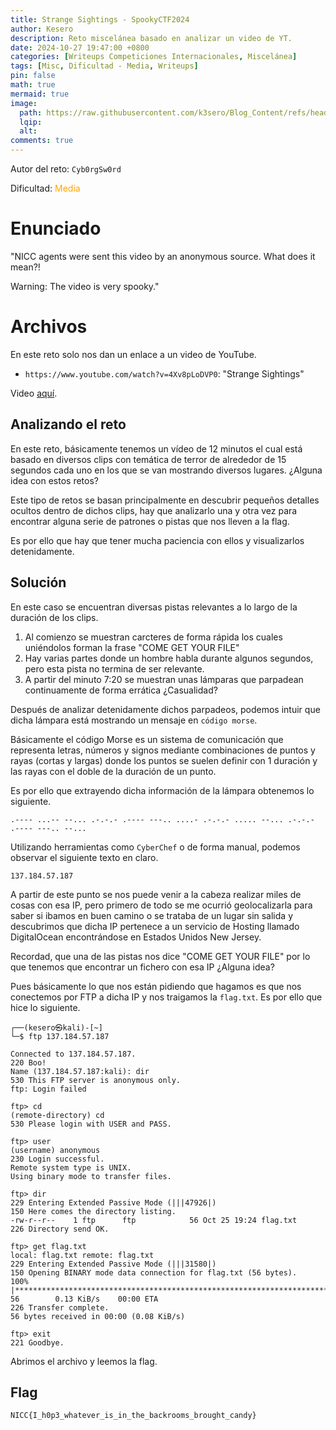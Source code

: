 ```yaml
---
title: Strange Sightings - SpookyCTF2024
author: Kesero
description: Reto miscelánea basado en analizar un video de YT.
date: 2024-10-27 19:47:00 +0800
categories: [Writeups Competiciones Internacionales, Miscelánea]
tags: [Misc, Dificultad - Media, Writeups]
pin: false
math: true
mermaid: true
image:
  path: https://raw.githubusercontent.com/k3sero/Blog_Content/refs/heads/main/Competiciones_Internacionales_Writeups/2024/Misc/Spookyctf2024/Strange_Sightings/Strange_Sightings.png
  lqip: 
  alt: 
comments: true
---
```

Autor del reto: `Cyb0rgSw0rd`

Dificultad: <font color=orange>Media</font>

# Enunciado

"NICC agents were sent this video by an anonymous source. What does it mean?!

Warning: The video is very spooky."


# Archivos

En este reto solo nos dan un enlace a un video de YouTube.

- `https://www.youtube.com/watch?v=4Xv8pLoDVP0`: "Strange Sightings"

Video [aquí](https://drive.google.com/file/d/1lCyRp8TWrhw3XPwhtGK6F317hfYmq0fz/view?usp=sharing).

## Analizando el reto

En este reto, básicamente tenemos un vídeo de 12 minutos el cual está basado en diversos clips con temática de terror de alrededor de 15 segundos cada uno en los que se van mostrando diversos lugares. ¿Alguna idea con estos retos?

Este tipo de retos se basan principalmente en descubrir pequeños detalles ocultos dentro de dichos clips, hay que analizarlo una y otra vez para encontrar alguna serie de patrones o pistas que nos lleven a la flag.

Es por ello que hay que tener mucha paciencia con ellos y visualizarlos detenidamente.

## Solución

En este caso se encuentran diversas pistas relevantes a lo largo de la duración de los clips.

1. Al comienzo se muestran carcteres de forma rápida los cuales uniéndolos forman la frase "COME GET YOUR FILE"
2. Hay varias partes donde un hombre habla durante algunos segundos, pero esta pista no termina de ser relevante.
3. A partir del minuto 7:20 se muestran unas lámparas que parpadean continuamente de forma errática ¿Casualidad?

Después de analizar detenidamente dichos parpadeos, podemos intuir que dicha lámpara está mostrando un mensaje en `código morse`.

Básicamente el código Morse es un sistema de comunicación que representa letras, números y signos mediante combinaciones de puntos y rayas (cortas y largas) donde los puntos se suelen definir con 1 duración y las rayas con el doble de la duración de un punto.

Es por ello que extrayendo dicha información de la lámpara obtenemos lo siguiente.

    .---- ...-- --... .-.-.- .---- ---.. ....- .-.-.- ..... --... .-.-.- .---- ---.. --...

Utilizando herramientas como `CyberChef` o de forma manual, podemos observar el siguiente texto en claro.

    137.184.57.187

A partir de este punto se nos puede venir a la cabeza realizar miles de cosas con esa IP, pero primero de todo se me ocurrió geolocalizarla para saber si ibamos en buen camino o se trataba de un lugar sin salida y descubrimos que dicha IP pertenece a un servicio de Hosting llamado DigitalOcean encontrándose en Estados Unidos New Jersey.

Recordad, que una de las pistas nos dice "COME GET YOUR FILE" por lo que tenemos que encontrar un fichero con esa IP ¿Alguna idea?

Pues básicamente lo que nos están pidiendo que hagamos es que nos conectemos por FTP a dicha IP y nos traigamos la `flag.txt`. Es por ello que hice lo siguiente.

    ┌──(kesero㉿kali)-[~]
    └─$ ftp 137.184.57.187

    Connected to 137.184.57.187.
    220 Boo!
    Name (137.184.57.187:kali): dir
    530 This FTP server is anonymous only.
    ftp: Login failed

    ftp> cd
    (remote-directory) cd
    530 Please login with USER and PASS.

    ftp> user
    (username) anonymous
    230 Login successful.
    Remote system type is UNIX.
    Using binary mode to transfer files.

    ftp> dir
    229 Entering Extended Passive Mode (|||47926|)
    150 Here comes the directory listing.
    -rw-r--r--    1 ftp      ftp            56 Oct 25 19:24 flag.txt
    226 Directory send OK.

    ftp> get flag.txt
    local: flag.txt remote: flag.txt
    229 Entering Extended Passive Mode (|||31580|)
    150 Opening BINARY mode data connection for flag.txt (56 bytes).
    100% |*************************************************************************************************************************************************|    56        0.13 KiB/s    00:00 ETA
    226 Transfer complete.
    56 bytes received in 00:00 (0.08 KiB/s)

    ftp> exit
    221 Goodbye.

Abrimos el archivo y leemos la flag.


## Flag

`NICC{I_h0p3_whatever_is_in_the_backrooms_brought_candy}`